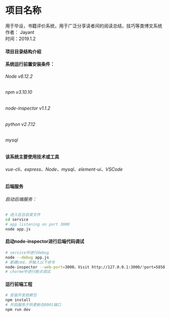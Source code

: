 项目名称
====
用于毕设，书籍评价系统，用于广泛分享读者间的阅读总结，技巧等类博文系统
<br/>作者： Jayant
<br/>时间：2019.1.2

#### 项目目录结构介绍


#### 系统运行前置安装条件：
###### Node v6.12.2
###### npm v3.10.10
###### node-inspector v1.1.2
###### python v2.7.12
###### mysql

#### 该系统主要使用技术或工具
###### vue-cli、express、Node、mysql、element-ui、VSCode

#### 后端服务 
###### 启动后端服务：
```bash
# 进入后台目录文件
cd service
# app listening on port 3000
node app.js
```
#### 启动node-inspector进行后端代码调试
```bash
# service中进行debug
node --debug app.js
# 新建cmd，并输入以下命令
node-inspector --web-port=3000，Visit http://127.0.0.1:3000/?port=5858 to start debugging.
# chorme中进行断点调试
```
#### 运行前端工程
``` bash
# 安装开发依赖包
npm install
# 开启服务于热更新在8001端口
npm run dev
```
